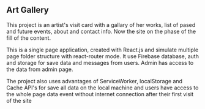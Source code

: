 ## Art Gallery

This project is an artist's visit card with a gallary of her works, list of pased and future events, about and contact info.
Now the site on the phase of the fill of the content.

This is a single page application, created with React.js and simulate multiple page folder structure with react-router mode.
It use Firebase database, auth and storage for save data and messages from users. Admin has access to the data from admin page.

The project also uses advantages of ServiceWorker, localStorage and Cache API's for save all data on the local machine and users have access to the whole page data event without internet connection after their first visit of the site 

